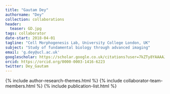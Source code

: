 ```yaml
---
title: "Gautam Dey"
authorname: "Dey"
collection: collaborations
header:
  teaser: GD.jpg
tags: collaborator
date-start: 2018-04-01
tagline: "Cell Morphogenesis Lab, University College London, UK"
subject: "Study of fundamental biology through advanced imaging"
email: 'g.dey@ucl.ac.uk'
googlescholar: https://scholar.google.co.uk/citations?user=7kZTy8YAAAAJ&hl=en
orcid: https://orcid.org/0000-0003-1416-6223
twitter: Dey_Gautam
---
```

<p align= "justify">

{% include author-research-themes.html %}
{% include collaborator-team-members.html %}
{% include publication-list.html %}
